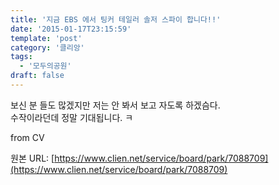 ```yaml
---
title: '지금 EBS 에서 팅커 테일러 솔저 스파이 합니다!!'
date: '2015-01-17T23:15:59'
template: 'post'
category: '클리앙'
tags: 
  - '모두의공원'
draft: false
---
```


보신 분 들도 많겠지만 저는 안 봐서 보고 자도록 하겠슴다.  
수작이라던데 정말 기대됩니다. ㅋ  
  
from CV

원본 URL: [https://www.clien.net/service/board/park/7088709](https://www.clien.net/service/board/park/7088709)